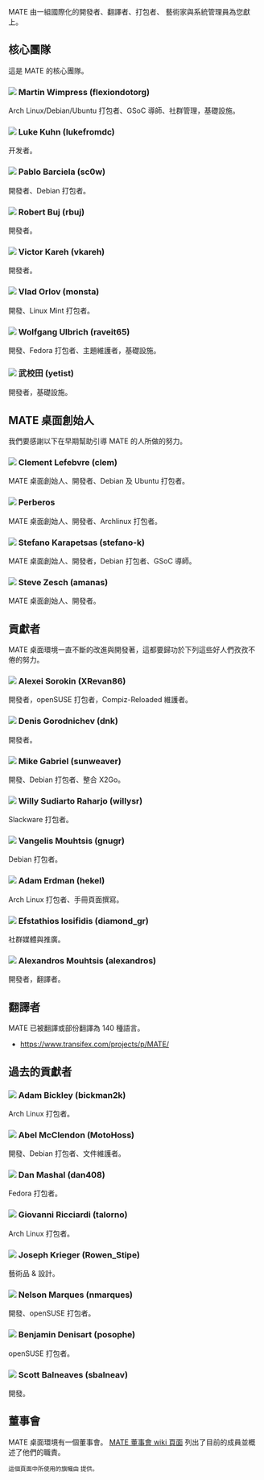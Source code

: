 <!--
.. link:
.. description:
.. tags:
.. date: 2011-12-05 07:25:21
.. title: 團隊
.. slug: team
-->

MATE 由一組國際化的開發者、翻譯者、打包者、
藝術家與系統管理員為您獻上。

## 核心團隊

這是 MATE 的核心團隊。

### ![](/assets/img/flags/32/United%20Kingdom\(Great%20Britain\).png) Martin Wimpress (flexiondotorg)

Arch Linux/Debian/Ubuntu 打包者、GSoC 導師、社群管理，基礎設施。

### ![](/assets/img/flags/32/USA.png) Luke Kuhn (lukefromdc)

开发者。

### ![](/assets/img/flags/32/Galicia.png) Pablo Barciela (sc0w)

開發者、Debian 打包者。

### ![](/assets/img/flags/32/Catalonia.png) Robert Buj (rbuj)

開發者。

### ![](/assets/img/flags/32/Puerto%20Rico.png) Victor Kareh (vkareh)

開發者。

### ![](/assets/img/flags/32/Russian%20Federation.png) Vlad Orlov (monsta)

開發、Linux Mint 打包者。

### ![](/assets/img/flags/32/Germany.png) Wolfgang Ulbrich (raveit65)

開發、Fedora 打包者、主題維護者，基礎設施。

### ![](/assets/img/flags/32/China.png) 武校田 (yetist)

開發者，基礎設施。



## MATE 桌面創始人

我們要感謝以下在早期幫助引導 MATE 的人所做的努力。

### ![](/assets/img/flags/32/France.png) Clement Lefebvre (clem)

MATE 桌面創始人、開發者、Debian 及 Ubuntu 打包者。

### ![](/assets/img/flags/32/Argentina.png) Perberos

MATE 桌面創始人、開發者、Archlinux 打包者。

### ![](/assets/img/flags/32/Italy.png) Stefano Karapetsas (stefano-k)

MATE 桌面創始人、開發者，Debian 打包者、GSoC 導師。

### ![](/assets/img/flags/32/USA.png) Steve Zesch (amanas)

MATE 桌面創始人、開發者。



## 貢獻者

MATE 桌面環境一直不斷的改進與開發著，這都要歸功於下列這些好人們孜孜不倦的努力。

### ![](/assets/img/flags/32/Russian%20Federation.png) Alexei Sorokin (XRevan86)

開發者，openSUSE 打包者，Compiz-Reloaded 維護者。

### ![](/assets/img/flags/32/Russian%20Federation.png) Denis Gorodnichev (dnk)

開發者。

### ![](/assets/img/flags/32/Germany.png) Mike Gabriel (sunweaver)

開發、Debian 打包者、整合 X2Go。

### ![](/assets/img/flags/32/Indonesia.png) Willy Sudiarto Raharjo (willysr)

Slackware 打包者。

### ![](/assets/img/flags/32/Greece.png) Vangelis Mouhtsis (gnugr)

Debian 打包者。

### ![](/assets/img/flags/32/USA.png) Adam Erdman (hekel)

Arch Linux 打包者、手冊頁面撰寫。

### ![](/assets/img/flags/32/Greece.png) Efstathios Iosifidis (diamond_gr)

社群媒體與推廣。

### ![](/assets/img/flags/32/Greece.png) Alexandros Mouhtsis (alexandros)

開發者，翻譯者。



## 翻譯者

MATE 已被翻譯或部份翻譯為 140 種語言。

  * <https://www.transifex.com/projects/p/MATE/>



## 過去的貢獻者

### ![](/assets/img/flags/32/USA.png) Adam Bickley (bickman2k)

Arch Linux 打包者。

### ![](/assets/img/flags/32/USA.png) Abel McClendon (MotoHoss)

開發、Debian 打包者、文件維護者。

### ![](/assets/img/flags/32/USA.png) Dan Mashal (dan408)

Fedora 打包者。

### ![](/assets/img/flags/32/Italy.png) Giovanni Ricciardi (talorno)

Arch Linux 打包者。

### ![](/assets/img/flags/32/USA.png) Joseph Krieger (Rowen_Stipe)

藝術品 & 設計。

### ![](/assets/img/flags/32/Portugal.png) Nelson Marques (nmarques)

開發、openSUSE 打包者。

### ![](/assets/img/flags/32/France.png) Benjamin Denisart (posophe)

openSUSE 打包者。

### ![](/assets/img/flags/32/Canada.png) Scott Balneaves (sbalneav)

開發。



## 董事會

MATE 桌面環境有一個董事會。
[MATE 董事會 wiki 頁面](http://wiki.mate-desktop.com/board)
列出了目前的成員並概述了他們的職責。

<small>
這個頁面中所使用的旗幟由 <http://www.icondrawer.com> 提供。
</small>
